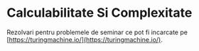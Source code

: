 # Calculabilitate Si Complexitate

Rezolvari pentru problemele de seminar ce pot fi incarcate pe [https://turingmachine.io/](https://turingmachine.io/).